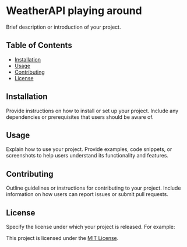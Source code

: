 # WeatherAPI playing around

Brief description or introduction of your project.

## Table of Contents

- [Installation](#installation)
- [Usage](#usage)
- [Contributing](#contributing)
- [License](#license)

## Installation

Provide instructions on how to install or set up your project. Include any dependencies or prerequisites that users should be aware of.

## Usage

Explain how to use your project. Provide examples, code snippets, or screenshots to help users understand its functionality and features.

## Contributing

Outline guidelines or instructions for contributing to your project. Include information on how users can report issues or submit pull requests.

## License

Specify the license under which your project is released. For example:

This project is licensed under the [MIT License](LICENSE).

